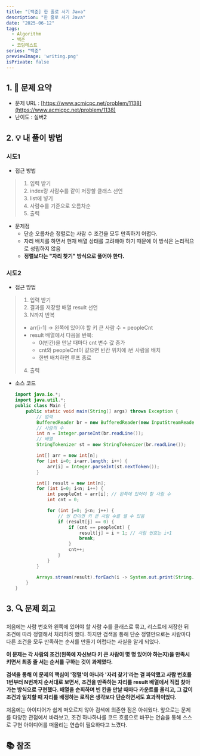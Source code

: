 ```yaml
---
title: "[백준] 한 줄로 서기 Java"
description: "한 줄로 서기 Java"
date: "2025-06-12"
tags:
  - Algorithm
  - 백준
  - 코딩테스트
series: "백준"
previewImage: 'writing.png'
isPrivate: false
---
```


## 1. 📝 문제 요약
+ 문제 URL : [https://www.acmicpc.net/problem/1138](https://www.acmicpc.net/problem/1138)
+ 난이도 : 실버2

## 2. 💡 내 풀이 방법
### 시도1
+ 접근 방법
> 1. 입력 받기
> 2. index랑 사람수를 같이 저장할 클래스 선언
> 3. list에 넣기
> 4. 사람수를 기준으로 오름차순 
> 5. 출력

+ 문제점
    + 단순 오름차순 정렬로는 사람 수 조건을 모두 만족하기 어렵다.
    + 자리 배치를 하면서 현재 배열 상태를 고려해야 하기 때문에 이 방식은 논리적으로 성립하지 않음
    + **정렬보다는 "자리 찾기" 방식으로 풀어야 한다.**

### 시도2
+ 접근 방법
> 1. 입력 받기
> 2. 결과를 저장할 배열 result 선언
> 3. N까지 반복
>   + arr[i-1] → 왼쪽에 있어야 할 키 큰 사람 수 = peopleCnt
>   + result 배열에서 다음을 반복:
>       + 0(빈칸)을 만날 때마다 cnt 변수 값 증가
>       + cnt와 peopleCnt이 같으면 빈칸 위치에 i번 사람을 배치
>       + 한번 배치하면 루프 종료
> 4. 출력
+ 소스 코드
    ```java
    import java.io.*;
    import java.util.*;
    public class Main {
        public static void main(String[] args) throws Exception {
            // 입력
            BufferedReader br = new BufferedReader(new InputStreamReader(System.in));
            // 사람의 수
            int n = Integer.parseInt(br.readLine());
            // 배열
            StringTokenizer st = new StringTokenizer(br.readLine());

            int[] arr = new int[n];
            for (int i=0; i<arr.length; i++) {
                arr[i] = Integer.parseInt(st.nextToken());
            }

            int[] result = new int[n];
            for (int i=0; i<n; i++) {
                int peopleCnt = arr[i]; // 왼쪽에 있어야 할 사람 수
                int cnt = 0;

                for (int j=0; j<n; j++) {
                    // 빈 칸이면 키 큰 사람 수를 셀 수 있음
                    if (result[j] == 0) {
                        if (cnt == peopleCnt) {
                            result[j] = i + 1; // 사람 번호는 i+1
                            break;
                        }
                        cnt++;
                    }
                }
            }

            Arrays.stream(result).forEach(i -> System.out.print(String.format("%d ", i)) );
        }
    }
    ```
## 3. 🔍 문제 회고
처음에는 사람 번호와 왼쪽에 있어야 할 사람 수를 클래스로 묶고, 리스트에 저장한 뒤 조건에 따라 정렬해서 처리하려 했다. 하지만 검색을 통해 단순 정렬만으로는 사람마다 다른 조건을 모두 만족하는 순서를 만들기 어렵다는 사실을 알게 되었다.

**이 문제는 각 사람의 조건(왼쪽에 자신보다 키 큰 사람이 몇 명 있어야 하는지)을 만족시키면서 최종 줄 서는 순서를 구하는 것이 과제였다.**

**검색을 통해 이 문제의 핵심이 '정렬'이 아니라 '자리 찾기'라는 걸 파악했고 사람 번호를 1번부터 N번까지 순서대로 보면서, 조건을 만족하는 자리를 result 배열에서 직접 찾아가는 방식으로 구현했다. 배열을 순회하며 빈 칸을 만날 때마다 카운트를 올리고, 그 값이 조건과 일치할 때 자리를 배정하는 로직은 생각보다 단순하면서도 효과적이었다.**

처음에는 아이디어가 쉽게 떠오르지 않아 검색에 의존한 점은 아쉬웠다. 앞으로는 문제를 다양한 관점에서 바라보고, 조건 하나하나를 코드 흐름으로 바꾸는 연습을 통해 스스로 구현 아이디어를 떠올리는 연습이 필요하다고 느꼈다.

## 📚 참조
